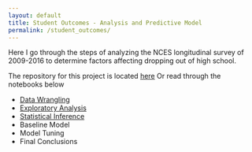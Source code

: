 ```yaml
---
layout: default
title: Student Outcomes - Analysis and Predictive Model
permalink: /student_outcomes/
---
```


Here I go through the steps of analyzing the NCES longitudinal survey of 2009-2016 to determine factors affecting dropping out of high school.

The repository for this project is located [here](https://github.com/cemalec/Data-Science-Porfolio/tree/master/Capstone%20ProjectOne)
Or read through the notebooks below

- <a href = "{{site.baseurl}} /so_data_wrangling}}">Data Wrangling</a>
- <a href = "{{site.baseurl}} /so_eda}}">Exploratory Analysis</a>
- <a href = "{{site.baseurl}} /so_statistical_inference}}">Statistical Inference</a>
- Baseline Model
- Model Tuning
- Final Conclusions
